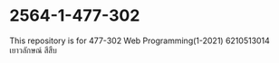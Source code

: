 # 2564-1-477-302
This repository is for 477-302 Web Programming(1-2021)
6210513014 เยาวลักษณ์ สีสืบ
